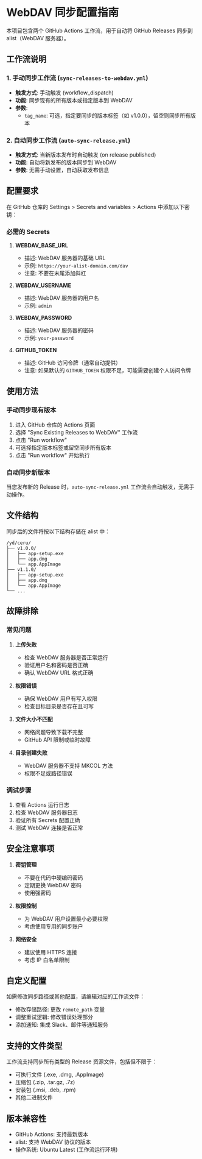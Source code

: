 # WebDAV 同步配置指南

本项目包含两个 GitHub Actions 工作流，用于自动将 GitHub Releases 同步到 alist（WebDAV 服务器）。

## 工作流说明

### 1. 手动同步工作流 (`sync-releases-to-webdav.yml`)
- **触发方式**: 手动触发 (workflow_dispatch)
- **功能**: 同步现有的所有版本或指定版本到 WebDAV
- **参数**: 
  - `tag_name`: 可选，指定要同步的版本标签（如 v1.0.0），留空则同步所有版本

### 2. 自动同步工作流 (`auto-sync-release.yml`)
- **触发方式**: 当新版本发布时自动触发 (on release published)
- **功能**: 自动将新发布的版本同步到 WebDAV
- **参数**: 无需手动设置，自动获取发布信息

## 配置要求

在 GitHub 仓库的 Settings > Secrets and variables > Actions 中添加以下密钥：

### 必需的 Secrets

1. **WEBDAV_BASE_URL**
   - 描述: WebDAV 服务器的基础 URL
   - 示例: `https://your-alist-domain.com/dav`
   - 注意: 不要在末尾添加斜杠

2. **WEBDAV_USERNAME**
   - 描述: WebDAV 服务器的用户名
   - 示例: `admin`

3. **WEBDAV_PASSWORD**
   - 描述: WebDAV 服务器的密码
   - 示例: `your-password`

4. **GITHUB_TOKEN**
   - 描述: GitHub 访问令牌（通常自动提供）
   - 注意: 如果默认的 `GITHUB_TOKEN` 权限不足，可能需要创建个人访问令牌

## 使用方法

### 手动同步现有版本

1. 进入 GitHub 仓库的 Actions 页面
2. 选择 "Sync Existing Releases to WebDAV" 工作流
3. 点击 "Run workflow"
4. 可选择指定版本标签或留空同步所有版本
5. 点击 "Run workflow" 开始执行

### 自动同步新版本

当您发布新的 Release 时，`auto-sync-release.yml` 工作流会自动触发，无需手动操作。

## 文件结构

同步后的文件将按以下结构存储在 alist 中：

```
/yd/ceru/
├── v1.0.0/
│   ├── app-setup.exe
│   ├── app.dmg
│   └── app.AppImage
├── v1.1.0/
│   ├── app-setup.exe
│   ├── app.dmg
│   └── app.AppImage
└── ...
```

## 故障排除

### 常见问题

1. **上传失败**
   - 检查 WebDAV 服务器是否正常运行
   - 验证用户名和密码是否正确
   - 确认 WebDAV URL 格式正确

2. **权限错误**
   - 确保 WebDAV 用户有写入权限
   - 检查目标目录是否存在且可写

3. **文件大小不匹配**
   - 网络问题导致下载不完整
   - GitHub API 限制或临时故障

4. **目录创建失败**
   - WebDAV 服务器不支持 MKCOL 方法
   - 权限不足或路径错误

### 调试步骤

1. 查看 Actions 运行日志
2. 检查 WebDAV 服务器日志
3. 验证所有 Secrets 配置正确
4. 测试 WebDAV 连接是否正常

## 安全注意事项

1. **密钥管理**
   - 不要在代码中硬编码密码
   - 定期更换 WebDAV 密码
   - 使用强密码

2. **权限控制**
   - 为 WebDAV 用户设置最小必要权限
   - 考虑使用专用的同步账户

3. **网络安全**
   - 建议使用 HTTPS 连接
   - 考虑 IP 白名单限制

## 自定义配置

如需修改同步路径或其他配置，请编辑对应的工作流文件：

- 修改存储路径: 更改 `remote_path` 变量
- 调整重试逻辑: 修改错误处理部分
- 添加通知: 集成 Slack、邮件等通知服务

## 支持的文件类型

工作流支持同步所有类型的 Release 资源文件，包括但不限于：
- 可执行文件 (.exe, .dmg, .AppImage)
- 压缩包 (.zip, .tar.gz, .7z)
- 安装包 (.msi, .deb, .rpm)
- 其他二进制文件

## 版本兼容性

- GitHub Actions: 支持最新版本
- alist: 支持 WebDAV 协议的版本
- 操作系统: Ubuntu Latest (工作流运行环境)